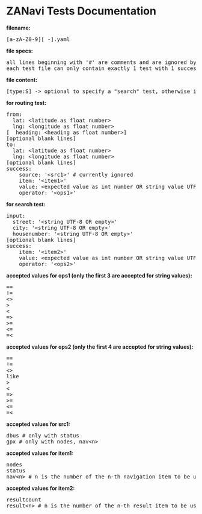 ZANavi Tests Documentation
==========================

<b>filename:</b>
<pre>
[a-zA-Z0-9][_-].yaml
</pre>

<b>file specs:</b>
<pre>
all lines beginning with '#' are comments and are ignored by the test routine
each test file can only contain exactly 1 test with 1 success criterion
</pre>

<b>file content:</b>
<pre>
[type:S] -> optional to specify a "search" test, otherwise it's a routing test
</pre>


<b>for routing test:</b>
<pre>
from:
  lat: &lt;latitude as float number>
  lng: &lt;longitude as float number>
[  heading: &lt;heading as float number>]
[optional blank lines]
to:
  lat: &lt;latitude as float number>
  lng: &lt;longitude as float number>
[optional blank lines]
success:
    source: '&lt;src1>' # currently ignored
    item: '&lt;item1>'
    value: &lt;expected value as int number OR string value UTF-8>
    operator: '&lt;ops1>'
</pre>



<b>for search test:</b>
<pre>
input:
  street: '&lt;string UTF-8 OR empty>'
  city: '&lt;string UTF-8 OR empty>'
  housenumber: '&lt;string UTF-8 OR empty>'
[optional blank lines]
success:
    item: '&lt;item2>'
    value: &lt;expected value as int number OR string value UTF-8>
    operator: '&lt;ops2>'
</pre>



<b>accepted values for ops1 (only the first 3 are accepted for string values):</b>
<pre>
==
!=
&lt;>
>
&lt;
=>
>=
&lt;=
=&lt;
</pre>

<b>accepted values for ops2 (only the first 4 are accepted for string values):</b>
<pre>
==
!=
&lt;>
like
>
&lt;
=>
>=
&lt;=
=&lt;
</pre>

<b>accepted values for src1:</b>
<pre>
dbus # only with status
gpx # only with nodes, nav&lt;n>
</pre>

<b>accepted values for item1:</b>
<pre>
nodes
status
nav&lt;n> # n is the number of the n-th navigation item to be used for the criterion (counting starts from zero!)
</pre>

<b>accepted values for item2:</b>
<pre>
resultcount
result&lt;n> # n is the number of the n-th result item to be used for the criterion (counting starts from zero!)
</pre>

